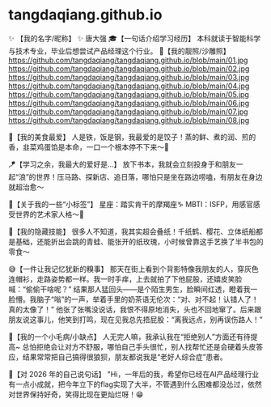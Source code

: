 # tangdaqiang.github.io

✨ 【我的名字/昵称】 ✨
唐大强
🎓【一句话介绍学习经历】
本科就读于智能科学与技术专业，毕业后想尝试产品经理这个行业。
📸【我的靓照/沙雕照】
https://github.com/tangdaqiang/tangdaqiang.github.io/blob/main/01.jpg
https://github.com/tangdaqiang/tangdaqiang.github.io/blob/main/02.jpg
https://github.com/tangdaqiang/tangdaqiang.github.io/blob/main/03.jpg
https://github.com/tangdaqiang/tangdaqiang.github.io/blob/main/04.jpg
https://github.com/tangdaqiang/tangdaqiang.github.io/blob/main/05.jpg
https://github.com/tangdaqiang/tangdaqiang.github.io/blob/main/06.jpg
https://github.com/tangdaqiang/tangdaqiang.github.io/blob/main/07.jpg
https://github.com/tangdaqiang/tangdaqiang.github.io/blob/main/08.jpg

🍜【我的美食最爱】
人是铁，饭是钢，我最爱的是饺子！蒸的鲜、煮的润、煎的香，韭菜鸡蛋馅是本命，一口一个根本停不下来～🥟

🪁【学习之余，我最大的爱好是...】
放下书本，我就会立刻投身于和朋友一起“浪”的世界！压马路、探新店、追日落，哪怕只是坐在路边唠嗑，有朋友在身边就超治愈～

🔮【关于我的一些“小标签”】
星座：踏实肯干的摩羯座♑
MBTI：ISFP，用感官感受世界的艺术家人格～🎨

🤫【我的隐藏技能】
很多人不知道，我其实超会叠纸！千纸鹤、樱花、立体纸船都是基础，还能折出会跳的青蛙、能张开的纸玫瑰，小时候曾靠这手艺换了半书包的零食～

😅【一件让我记忆犹新的糗事】
那天在街上看到个背影特像我朋友的人，穿灰色连帽衫，走路姿势都一样。我一时手痒，上去就拍了下他屁股，还嬉皮笑脸喊：“偷偷干啥呢？”
结果那人猛回头——是个陌生男生，脸瞬间红透，瞪着我一脸懵。我脑子“嗡”的一声，举着手里的奶茶语无伦次：“对、对不起！认错人了！真的太像了！”
他张了张嘴没说话，我恨不得原地消失，头也不回地窜了。后来跟朋友说这事儿，他笑到打鸣，现在见我总先捂屁股：“离我远点，别再误伤路人！”

🤏【我的一个小毛病/小缺点】
人无完人嘛，我承认我在“拒绝别人”方面还有待提高~ 总怕拒绝会让对方不舒服，哪怕自己手头很忙，别人找帮忙还是会硬着头皮答应，结果常常把自己搞得很狼狈，朋友都说我是“老好人综合症”患者。

💌【对 2026 年的自己说句话】
"Hi，一年后的我，希望你已经在AI产品经理行业有一点小成就，把今年立下的flag实现了大半，不管遇到什么困难都没怂过，依然对世界保持好奇，笑得比现在更灿烂呀！😁
